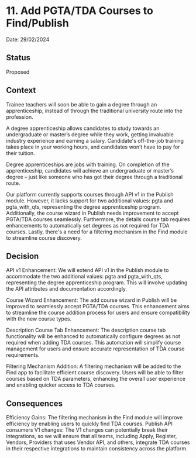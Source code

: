 # 11. Add PGTA/TDA Courses to Find/Publish

Date: 29/02/2024

## Status

Proposed

## Context

Trainee teachers will soon be able to gain a degree through an apprenticeship,
instead of through the traditional university route into the profession.

A degree apprenticeship allows candidates to study towards an undergraduate or
master’s degree while they work, getting invaluable industry experience and
earning a salary. Candidate's off-the-job training takes place in your working hours,
and candidates won’t have to pay for their tuition.

Degree apprenticeships are jobs with training. On completion of the apprenticeship,
candidates will achieve an undergraduate or master’s degree – just like someone
who has got their degree through a traditional route.

Our platform currently supports courses through API v1 in the Publish module.
However, it lacks support for two additional values: pgta and pgta_with_qts,
representing the degree apprenticeship program.
Additionally, the course wizard in Publish needs improvement to accept PGTA/TDA
courses seamlessly. Furthermore, the details course tab requires enhancements to
automatically set degrees as not required for TDA courses.
Lastly, there's a need for a filtering mechanism in the Find module to streamline course discovery.

## Decision

API v1 Enhancement: We will extend API v1 in the Publish module to accommodate the two additional values: pgta and pgta_with_qts, representing the degree apprenticeship program. This will involve updating the API attributes and documentation accordingly.

Course Wizard Enhancement: The add course wizard in Publish will be improved to seamlessly accept PGTA/TDA courses. This enhancement aims to streamline the course addition process for users and ensure compatibility with the new course types.

Description Course Tab Enhancement: The description course tab functionality will be enhanced to automatically configure degrees as not required when adding TDA courses. This automation will simplify course management for users and ensure accurate representation of TDA course requirements.

Filtering Mechanism Addition: A filtering mechanism will be added to the Find app to facilitate efficient course discovery. Users will be able to filter courses based on TDA parameters, enhancing the overall user experience and enabling quicker access to TDA courses.

## Consequences

Efficiency Gains: The filtering mechanism in the Find module will improve efficiency by enabling users to quickly find TDA courses.
Publish API consumers V1 changes: The V1 changes can potentially break their integrations, so we will ensure that all teams, including Apply, Register, Vendors, Providers that uses Vendor API, and others, integrate TDA courses in their respective integrations to maintain consistency across the platform.
